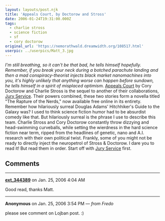 ```yaml
---
layout: layouts/post.njk
title: 'Appeals Court, by Doctorow and Stross'
date: 2006-01-24T19:31:00.000Z
tags:
  - charlie stross
  - science fiction
  - sf
  - cory doctorow
original_url: 'https://nemorathwald.dreamwidth.org/108517.html'
userpic: ../userpics/Matt_3.jpg
---
```

_I'm still breathing, so it can't be that bad, he tells himself hopefully. Remember, if you break your neck during a botched parachute landing and then a mad conspiracy-theorist injects black market nanomachines into you, it's highly unlikely that anything worse can happen before sundown, he tells himself in a spirit of misplaced optimism._ [Appeals Court](http://www.infinitematrix.net/stories/shorts/appeals_court.html) by Cory Doctorow and Charlie Stross is the sequel to another of their collaborations, [Jury Service](http://www.scifi.com/scifiction/originals/originals_archive/stross-doctorow/). Their powers combined, these two stories form a novella titled "The Rapture of the Nerds," now available free online in its entirety. Remember how hilariously surreal Douglas Adams' Hitchhiker's Guide to the Galaxy was? I used to think science fiction humor had to be absurdist comedy like that. But hilariously surreal is the phrase I use to describe this team. Charlie Stross and Cory Doctorow constantly throw dizzying and head-swimming curveballs, while setting the wierdness in the hard science fiction near term, ripped from the headlines of genetic, nano and A.I. research with their own political twist. Frankly, some of you might not be ready to directly inject the neuropetrol of Stross & Doctorow. I dare you to read it! But read them in order. Start off with [Jury Service](http://www.scifi.com/scifiction/originals/originals_archive/stross-doctorow/) first.

## Comments

---

**[ext_344389](https://www.dreamwidth.org/users/ext_344389)** on Jan. 25, 2006 4:04 AM

Good read, thanks Matt.

---

**Anonymous** on Jan. 25, 2006 3:54 PM — *from Fredo*

please see comment on Lojban post. :)
